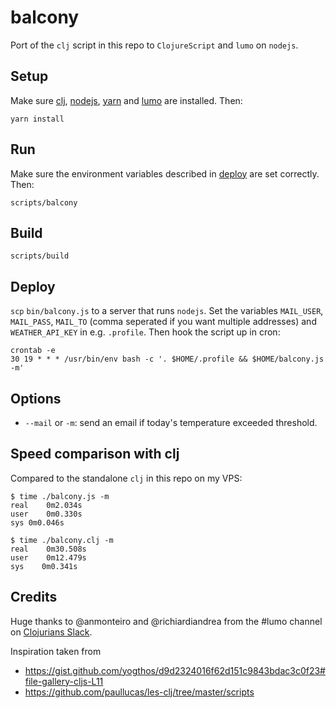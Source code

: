 
# balcony

Port of the `clj` script in this repo to `ClojureScript` and `lumo` on `nodejs`.

## Setup

Make sure [clj](https://clojure.org/guides/getting_started),
[nodejs](https://nodejs.org/en/), [yarn](https://yarnpkg.com/en/) and
[lumo](http://lumo-cljs.org/) are installed. Then:

    yarn install

## Run

Make sure the environment variables described in [deploy](#deploy) are set
correctly. Then:

    scripts/balcony

## Build

    scripts/build

## Deploy

`scp` `bin/balcony.js` to a server that runs `nodejs`. Set the variables
`MAIL_USER`, `MAIL_PASS`, `MAIL_TO` (comma seperated if you want multiple
addresses) and `WEATHER_API_KEY` in e.g. `.profile`.  Then hook the script up in
cron:

    crontab -e
    30 19 * * * /usr/bin/env bash -c '. $HOME/.profile && $HOME/balcony.js -m'

## Options

- `--mail` or `-m`: send an email if today's temperature exceeded threshold.

## Speed comparison with clj

Compared to the standalone `clj` in this repo on my VPS:

``` shell
$ time ./balcony.js -m
real	0m2.034s
user	0m0.330s
sys	0m0.046s

$ time ./balcony.clj -m
real    0m30.508s
user    0m12.479s
sys    0m0.341s
```

## Credits

Huge thanks to @anmonteiro and @richiardiandrea from the #lumo channel on
[Clojurians Slack](http://clojurians.net/).

Inspiration taken from

- https://gist.github.com/yogthos/d9d2324016f62d151c9843bdac3c0f23#file-gallery-cljs-L11
- https://github.com/paullucas/les-clj/tree/master/scripts
